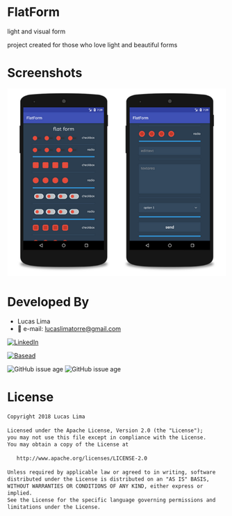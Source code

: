 # FlatForm
light and visual form

project created for those who love light and beautiful forms

# Screenshots
![Image](https://github.com/lucaslima777/FlatForm/blob/master/img/screen.png)



# Developed By

* Lucas Lima 
 * :email: e-mail: lucaslimatorre@gmail.com
 
 [![LinkedIn](https://img.shields.io/badge/LinkedIn-LucasLima-blue.svg)](https://www.linkedin.com/in/lucas-lima-torre/)
 
 [![Basead](https://img.shields.io/badge/inspiration-trys-orange.svg)](https://codepen.io/trys/full/iCbgp/)
 

![GitHub issue age](https://img.shields.io/badge/created-april%202018-lightgrey.svg)
![GitHub issue age](https://img.shields.io/badge/update-may%202018-brightgreen.svg)



 





# License

    Copyright 2018 Lucas Lima

    Licensed under the Apache License, Version 2.0 (the "License");
    you may not use this file except in compliance with the License.
    You may obtain a copy of the License at

       http://www.apache.org/licenses/LICENSE-2.0

    Unless required by applicable law or agreed to in writing, software
    distributed under the License is distributed on an "AS IS" BASIS,
    WITHOUT WARRANTIES OR CONDITIONS OF ANY KIND, either express or implied.
    See the License for the specific language governing permissions and
    limitations under the License.
